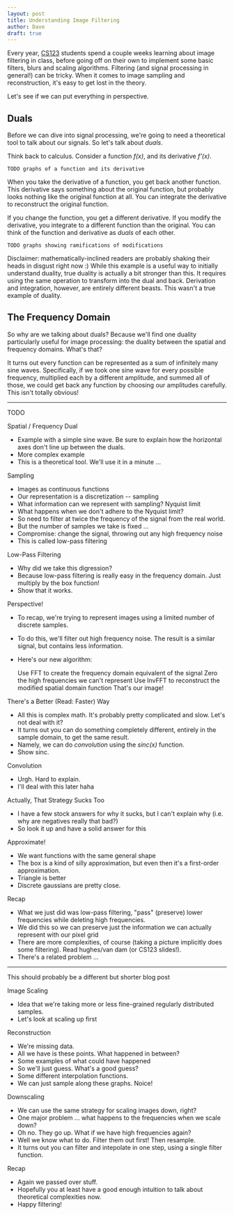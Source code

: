 ```yaml
---
layout: post
title: Understanding Image Filtering
author: Dave
draft: true
---
```


Every year, [CS123](http://cs.brown.edu/cs123) students spend a couple weeks
learning about image filtering in class, before going off on their own to 
implement some basic filters, blurs and scaling algorithms. Filtering (and
signal processing in general!) can be tricky. When it comes to image sampling
and reconstruction, it's easy to get lost in the theory.

Let's see if we can put everything in perspective.

## Duals

Before we can dive into signal processing, we're going to need a theoretical
tool to talk about our signals. So let's talk about _duals_. 

Think back to calculus. Consider a function _f(x)_, and its derivative 
_f'(x)_. 

    TODO graphs of a function and its derivative

When you take the derivative of a function, you get back another function.
This derivative says something about the original function, but probably looks
nothing like the original function at all. You can integrate the derivative to
reconstruct the original function.

If you change the function, you get a different derivative. If you modify
the derivative, you integrate to a different function than the original.
You can think of the function and derivative as _duals_ of each other.

    TODO graphs showing ramifications of modifications

Disclaimer: mathematically-inclined readers are probably shaking their
heads in disgust right now :) While this example is a useful way to initially
understand duality, true duality is actually a bit stronger than this. It
requires using the same operation to transform into the dual and back.
Derivation and integration, however, are entirely different beasts. This 
wasn't a true example of duality.

## The Frequency Domain

So why are we talking about duals? Because we'll find one duality particularly
useful for image processing: the duality between the spatial and frequency 
domains. What's that?

It turns out every function can be represented as a sum of infinitely many 
sine waves. Specifically, if we took one sine wave for every possible 
frequency, multiplied each by a different amplitude, and summed all of those, 
we could get back any function by choosing our amplitudes carefully. 
This isn't totally obvious!

---

TODO

Spatial / Frequency Dual
* Example with a simple sine wave. Be sure to explain how the horizontal axes don't
  line up between the duals.
* More complex example
* This is a theoretical tool. We'll use it in a minute ...

Sampling
* Images as continuous functions
* Our representation is a discretization -- sampling
* What information can we represent with sampling? Nyquist limit
* What happens when we don't adhere to the Nyquist limit?
* So need to filter at twice the frequency of the signal from the real world.
* But the number of samples we take is fixed ...
* Compromise: change the signal, throwing out any high frequency noise
* This is called low-pass filtering

Low-Pass Filtering
* Why did we take this digression? 
* Because low-pass filtering is really easy in the frequency domain. Just multiply
  by the box function!
* Show that it works.

Perspective!
* To recap, we're trying to represent images using a limited number of discrete samples.
* To do this, we'll filter out high frequency noise. The result is a similar signal, but contains less information.
* Here's our new algorithm:

    Use FFT to create the frequency domain equivalent of the signal
    Zero the high frequencies we can't represent
    Use InvFFT to reconstruct the modified spatial domain function
    That's our image!

There's a Better (Read: Faster) Way
* All this is complex math. It's probably pretty complicated and slow. Let's not deal with it?
* It turns out you can do something completely different, entirely in the sample domain, to get the same result.
* Namely, we can do _convolution_ using the _sinc(x)_ function. 
* Show sinc.

Convolution
* Urgh. Hard to explain. 
* I'll deal with this later haha

Actually, That Strategy Sucks Too
* I have a few stock answers for why it sucks, but I can't explain why (i.e. why are negatives really that bad?)
* So look it up and have a solid answer for this

Approximate!
* We want functions with the same general shape
* The box is a kind of silly approximation, but even then it's a first-order approximation.
* Triangle is better
* Discrete gaussians are pretty close.

Recap
* What we just did was low-pass filtering, "pass" (preserve) lower frequencies while deleting high frequencies.
* We did this so we can preserve just the information we can actually represent with our pixel grid
* There are more complexities, of course (taking a picture implicitly does some filtering). Read hughes/van dam (or CS123 slides!).
* There's a related problem ...

---

This should probably be a different but shorter blog post

Image Scaling
* Idea that we're taking more or less fine-grained regularly distributed samples.
* Let's look at scaling up first

Reconstruction
* We're missing data. 
* All we have is these points. What happened in between?
* Some examples of what could have happened
* So we'll just guess. What's a good guess?
* Some different interpolation functions. 
* We can just sample along these graphs. Noice!

Downscaling
* We can use the same strategy for scaling images down, right?
* One major problem ... what happens to the frequencies when we scale down?
* Oh no. They go up. What if we have high frequencies again?
* Well we know what to do. Filter them out first! Then resample.
* It turns out you can filter and intepolate in one step, using a single filter function.

Recap
* Again we passed over stuff. 
* Hopefully you at least have a good enough intuition to talk about theoretical complexities now.
* Happy filtering!

